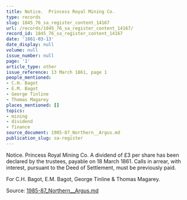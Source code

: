 ```yaml
---
title: Notice.  Princess Royal Mining Co.
type: records
slug: 1845_76_sa_register_content_14167
url: /records/1845_76_sa_register_content_14167/
record_id: 1845_76_sa_register_content_14167
date: '1861-03-13'
date_display: null
volume: null
issue_number: null
page: '1'
article_type: other
issue_reference: 13 March 1861, page 1
people_mentioned:
- C.H. Bagot
- E.M. Bagot
- George Tinline
- Thomas Magarey
places_mentioned: []
topics:
- mining
- dividend
- finance
source_document: 1985-87_Northern__Argus.md
publication_slug: sa-register
---
```


Notice.  Princess Royal Mining Co.  A dividend of £3 per share has been declared by the trustees, payable on 18 March 1861.  Calls in arrear, with interest, pursuant to the Deed of Settlement, must be previously paid.

For C.H. Bagot, E.M. Bagot, George Tinline & Thomas Magarey.

Source: [1985-87_Northern__Argus.md](/downloads/markdown/1985-87_Northern__Argus.md)
